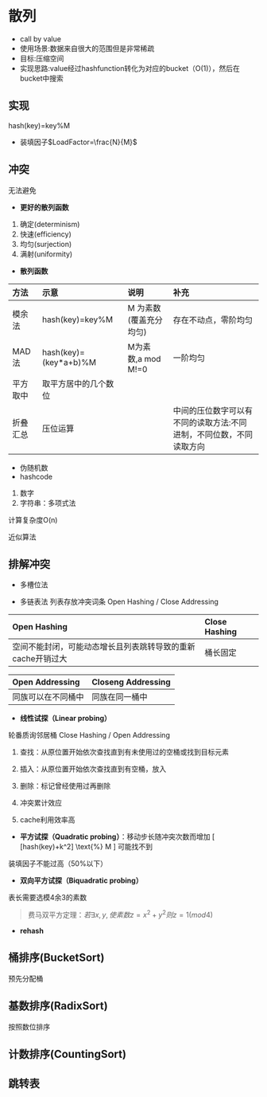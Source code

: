 # 散列
* call by value
* 使用场景:数据来自很大的范围但是非常稀疏
* 目标:压缩空间
* 实现思路:value经过hashfunction转化为对应的bucket（O(1)），然后在bucket中搜索
## 实现
hash(key)=key%M
* 装填因子$LoadFactor=\frac{N}{M}$
## 冲突
无法避免
* __更好的散列函数__
1. 确定(determinism)
2. 快速(efficiency)
3. 均匀(surjection)
4. 满射(uniformity)
* __散列函数__

| 方法     | 示意                  | 说明                   | 补充                                                                |
|:---------|:----------------------|:-----------------------|:--------------------------------------------------------------------|
| 模余法   | hash(key)=key%M       | M 为素数(覆盖充分均匀) | 存在不动点，零阶均匀                                                |
| MAD法    | hash(key)=(key*a+b)%M | M为素数,a mod M!=0     | 一阶均匀                                                            |
| 平方取中 | 取平方居中的几个数位  |                        |                                                                     |
| 折叠汇总 | 压位运算              |                        | 中间的压位数字可以有不同的读取方法:不同进制，不同位数，不同读取方向 |

* 伪随机数
* hashcode
1. 数字
1. 字符串：多项式法

计算复杂度O(n)

近似算法

## 排解冲突
* 多槽位法



* 多链表法
列表存放冲突词条
Open Hashing
/
Close Addressing

| Open Hashing                                                | Close Hashing |
|:------------------------------------------------------------|:--------------|
| 空间不能封闭，可能动态增长且列表跳转导致的重新cache开销过大 | 桶长固定      |

| Open Addressing    | Closeng Addressing |
|:-------------------|:-------------------|
| 同族可以在不同桶中 | 同族在同一桶中     |

* __线性试探（Linear probing）__

轮番质询邻居桶
Close Hashing
/
Open Addressing
1. 查找：从原位置开始依次查找直到有未使用过的空桶或找到目标元素
1. 插入：从原位置开始依次查找直到有空桶，放入
1. 删除：标记曾经使用过再删除


1. 冲突累计效应
1. cache利用效率高


* __平方试探（Quadratic probing）__：移动步长随冲突次数而增加
\[
[hash(key)+k^2] \text{%} M
\]
可能找不到

装填因子不能过高（50%以下）
* __双向平方试探（Biquadratic probing）__

表长需要选模4余3的素数
>费马双平方定理：$若 \exists x,y ,使素数z=x^2+y^2 则z =1 (mod 4)$

* __rehash__

## 桶排序(BucketSort)
预先分配桶
## 基数排序(RadixSort)
按照数位排序
## 计数排序(CountingSort)

## 跳转表
